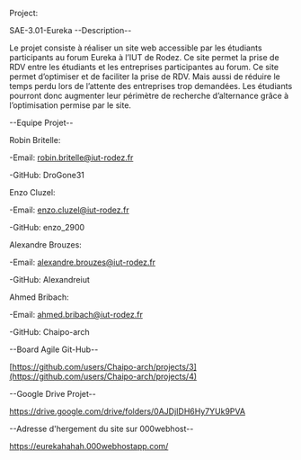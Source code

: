 Project:

SAE-3.01-Eureka
--Description--

Le projet consiste à réaliser un site web accessible par les étudiants participants au forum
Eureka à l’IUT de Rodez. Ce site permet la prise de RDV entre les étudiants et les entreprises
participantes au forum. Ce site permet d’optimiser et de faciliter la prise de RDV. Mais aussi
de réduire le temps perdu lors de l’attente des entreprises trop demandées. Les étudiants
pourront donc augmenter leur périmètre de recherche d’alternance grâce à l’optimisation
permise par le site.

--Equipe Projet--

Robin Britelle:

-Email: robin.britelle@iut-rodez.fr

-GitHub: DroGone31

Enzo Cluzel:

-Email: enzo.cluzel@iut-rodez.fr

-GitHub: enzo_2900

Alexandre Brouzes:

-Email: alexandre.brouzes@iut-rodez.fr

-GitHub: Alexandreiut

Ahmed Bribach:

-Email: ahmed.bribach@iut-rodez.fr

-GitHub: Chaipo-arch

--Board Agile Git-Hub--


[https://github.com/users/Chaipo-arch/projects/3](https://github.com/users/Chaipo-arch/projects/4)

--Google Drive Projet--

https://drive.google.com/drive/folders/0AJDjIDH6Hy7YUk9PVA

--Adresse d'hergement du site sur 000webhost--

https://eurekahahah.000webhostapp.com/
